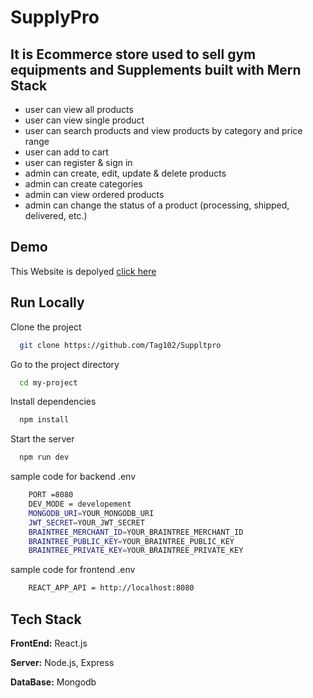 
# SupplyPro

It is Ecommerce store used to sell gym equipments and Supplements built with Mern Stack
-
- user can view all products
- user can view single product
- user can search products and view products by category and price range
- user can add to cart 
- user can register & sign in
- admin can create, edit, update & delete products
- admin can create categories
- admin can view ordered products
- admin can change the status of a product (processing, shipped, delivered, etc.)



## Demo
This Website is depolyed [click here](https://linktodocumentation)
## Run Locally

Clone the project

```bash
  git clone https://github.com/Tag102/Suppltpro
```

Go to the project directory

```bash
  cd my-project
```

Install dependencies

```bash
  npm install
```

Start the server

```bash
  npm run dev
```

sample code for backend .env
```bash
    PORT =8080
    DEV_MODE = developement
    MONGODB_URI=YOUR_MONGODB_URI
    JWT_SECRET=YOUR_JWT_SECRET
    BRAINTREE_MERCHANT_ID=YOUR_BRAINTREE_MERCHANT_ID
    BRAINTREE_PUBLIC_KEY=YOUR_BRAINTREE_PUBLIC_KEY
    BRAINTREE_PRIVATE_KEY=YOUR_BRAINTREE_PRIVATE_KEY
```

sample code for frontend .env
```bash
    REACT_APP_API = http://localhost:8080
```
## Tech Stack

**FrontEnd:** React.js

**Server:** Node.js, Express

**DataBase:** Mongodb

